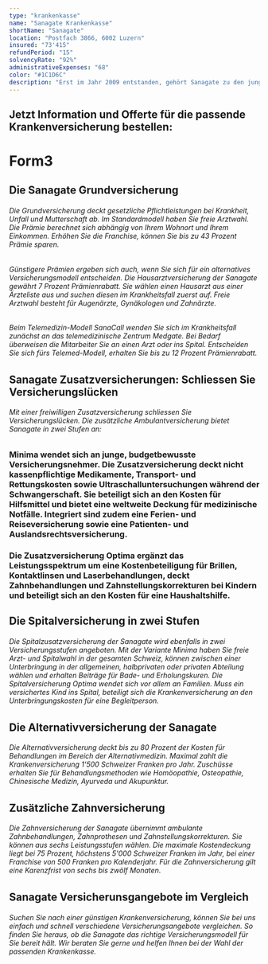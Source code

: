 ```yaml
---
type: "krankenkasse"
name: "Sanagate Krankenkasse"
shortName: "Sanagate"
location: "Postfach 3866, 6002 Luzern"
insured: "73'415"
refundPeriod: "15"
solvencyRate: "92%"
administrativeExpenses: "68"
color: "#1C1D6C"
description: "Erst im Jahr 2009 entstanden, gehört Sanagate zu den jungen Krankenversicherern in der Schweiz. Die Krankenkasse aus Luzern setzt auf das Online-Geschäft und möchte vor allem jungen Versicherungsnehmern eine preisgünstige Grundversicherung und Zusatzversicherungen anbieten. Der Versicherer ist eine Tochtergesellschaft der CSS-Gruppe und zählt etwa 80'000 Versicherungsnehmer. Hier können Sie die Leistungen und Prämien der Krankenkasse vergleichen."
---
```


## Jetzt Information und Offerte für die passende Krankenversicherung bestellen:

# Form3

## Die Sanagate Grundversicherung

###### Die Grundversicherung deckt gesetzliche Pflichtleistungen bei Krankheit, Unfall und Mutterschaft ab. Im Standardmodell haben Sie freie Arztwahl. Die Prämie berechnet sich abhängig von Ihrem Wohnort und Ihrem Einkommen. Erhöhen Sie die Franchise, können Sie bis zu 43 Prozent Prämie sparen.

###### Günstigere Prämien ergeben sich auch, wenn Sie sich für ein alternatives Versicherungsmodell entscheiden. Die Hausarztversicherung der Sanagate gewährt 7 Prozent Prämienrabatt. Sie wählen einen Hausarzt aus einer Ärzteliste aus und suchen diesen im Krankheitsfall zuerst auf. Freie Arztwahl besteht für Augenärzte, Gynäkologen und Zahnärzte.

###### Beim Telemedizin-Modell SanaCall wenden Sie sich im Krankheitsfall zunächst an das telemedizinische Zentrum Medgate. Bei Bedarf überweisen die Mitarbeiter Sie an einen Arzt oder ins Spital. Entscheiden Sie sich fürs Telemed-Modell, erhalten Sie bis zu 12 Prozent Prämienrabatt.

## Sanagate Zusatzversicherungen: Schliessen Sie Versicherungslücken

###### Mit einer freiwilligen Zusatzversicherung schliessen Sie Versicherungslücken. Die zusätzliche Ambulantversicherung bietet Sanagate in zwei Stufen an:

### Minima wendet sich an junge, budgetbewusste Versicherungsnehmer. Die Zusatzversicherung deckt nicht kassenpflichtige Medikamente, Transport- und Rettungskosten sowie Ultraschalluntersuchungen während der Schwangerschaft. Sie beteiligt sich an den Kosten für Hilfsmittel und bietet eine weltweite Deckung für medizinische Notfälle. Integriert sind zudem eine Ferien- und Reiseversicherung sowie eine Patienten- und Auslandsrechtsversicherung.

### Die Zusatzversicherung Optima ergänzt das Leistungsspektrum um eine Kostenbeteiligung für Brillen, Kontaktlinsen und Laserbehandlungen, deckt Zahnbehandlungen und Zahnstellungskorrekturen bei Kindern und beteiligt sich an den Kosten für eine Haushaltshilfe.

## Die Spitalversicherung in zwei Stufen

###### Die Spitalzusatzversicherung der Sanagate wird ebenfalls in zwei Versicherungsstufen angeboten. Mit der Variante Minima haben Sie freie Arzt- und Spitalwahl in der gesamten Schweiz, können zwischen einer Unterbringung in der allgemeinen, halbprivaten oder privaten Abteilung wählen und erhalten Beiträge für Bade- und Erholungskuren. Die Spitalversicherung Optima wendet sich vor allem an Familien. Muss ein versichertes Kind ins Spital, beteiligt sich die Krankenversicherung an den Unterbringungskosten für eine Begleitperson.

## Die Alternativversicherung der Sanagate

###### Die Alternativversicherung deckt bis zu 80 Prozent der Kosten für Behandlungen im Bereich der Alternativmedizin. Maximal zahlt die Krankenversicherung 1'500 Schweizer Franken pro Jahr. Zuschüsse erhalten Sie für Behandlungsmethoden wie Homöopathie, Osteopathie, Chinesische Medizin, Ayurveda und Akupunktur.

## Zusätzliche Zahnversicherung

###### Die Zahnversicherung der Sanagate übernimmt ambulante Zahnbehandlungen, Zahnprothesen und Zahnstellungskorrekturen. Sie können aus sechs Leistungsstufen wählen. Die maximale Kostendeckung liegt bei 75 Prozent, höchstens 5'000 Schweizer Franken im Jahr, bei einer Franchise von 500 Franken pro Kalenderjahr. Für die Zahnversicherung gilt eine Karenzfrist von sechs bis zwölf Monaten.

## Sanagate Versicherunsgangebote im Vergleich

###### Suchen Sie nach einer günstigen Krankenversicherung, können Sie bei uns einfach und schnell verschiedene Versicherungsangebote vergleichen. So finden Sie heraus, ob die Sanagate das richtige Versicherungsmodell für Sie bereit hält. Wir beraten Sie gerne und helfen Ihnen bei der Wahl der passenden Krankenkasse.
